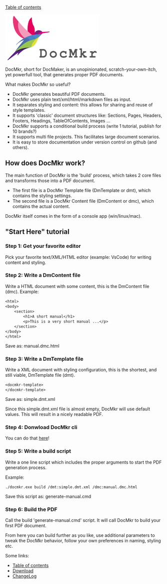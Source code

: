 [Table of contents](toc.md)

<img src="https://github.com/LetsWrappIt/DocMkr/blob/main/images/DocMkr_logo_1280x640.png" width="300" height="150">

DocMkr, short for DocMaker, is an unopinionated, scratch-your-own-itch, yet powerfull tool, that generates proper PDF documents.

What makes DocMkr so useful?
- DocMkr generates beautiful PDF documents.
- DocMkr uses plain text/xml/html/markdown files as input.
- It separates styling and content: this allows for sharing and reuse of style templates.
- It supports 'classic' document structures like: Sections, Pages, Headers, Footers, Headings, TableOfContents, Images ... 
- DocMkr supports a conditional build process (write 1 tutorial, publish for 10 brands?)
- It supports multi file projects. This facilitates large document scenarios.
- It is easy to store documentation under version control on github (and others).


## How does DocMkr work?
The main function of DocMkr is the 'build' process, which takes 2 core files and transforms those into a PDF document.

- The first file is a DocMkr Template file (DmTemplate or dmt), which contains the styling settings.
- The second file is a DocMkr Content file (DmContent or dmc), which contains the actual content.

DocMkr itself comes in the form of a console app (win/linux/mac).

## "Start Here" tutorial

### Step 1: Get your favorite editor
Pick your favorite text/XML/HTML editor (example: VsCode) for writing content and styling. 

### Step 2: Write a DmContent file
Write a HTML document with some content, this is the DmContent file (dmc).
Example:
```
<html>
<body>
    <section>
        <h1>A short manual</h1>
        <p>This is a very short manual ...</p>
    </section>
</body>
</html>
```
Save as: manual.dmc.html


### Step 3: Write a DmTemplate file
Write a XML document with styling configuration, this is the shortest, and still viable, DmTemplate file (dmt).
```
<docmkr-template>
</docmkr-template>
```
Save as: simple.dmt.xml

Since this simple.dmt.xml file is almost empty, DocMkr will use default values. This will result in a nicely readable PDF. 

### Step 4: Donwload DocMkr cli

You can do that [here](download.md)!


### Step 5: Write a build script

Write a one line script which includes the proper arguments to start the PDF generation process.

Example:
```
./docmkr.exe build /dmt:simple.dmt.xml /dmc:manual.dmc.html
```

Save this script as: generate-manual.cmd

### Step 6: Build the PDF
Call the build 'generate-manual.cmd' script. It will call DocMkr to build your first PDF document.

From here you can build further as you like, use additional parameters to tweak the DocMkr behavior, follow your own preferences in naming, styling etc.




Some links:
- [Table of contents](toc.md)
- [Download](download.md)
- [ChangeLog](changelog.md)
